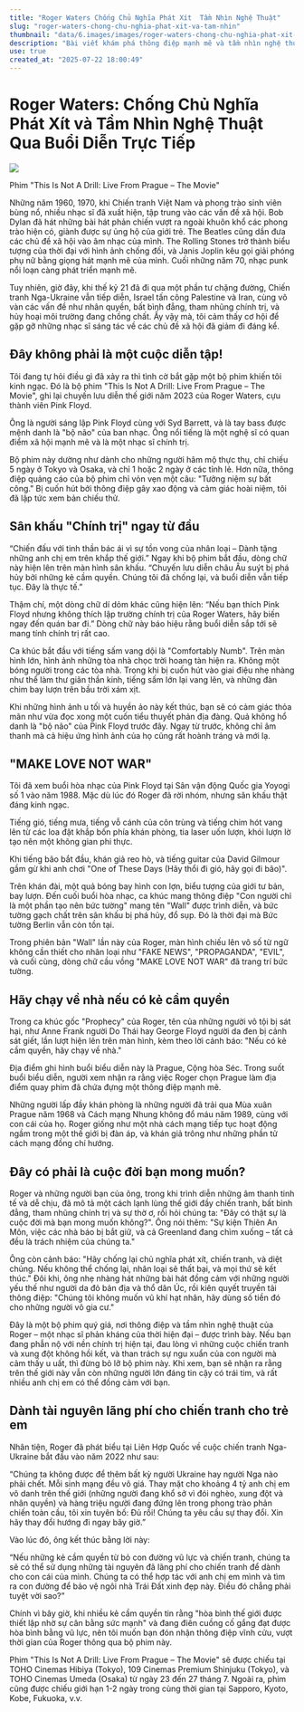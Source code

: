 ```yaml
---
title: "Roger Waters Chống Chủ Nghĩa Phát Xít  Tầm Nhìn Nghệ Thuật"
slug: "roger-waters-chong-chu-nghia-phat-xit-va-tam-nhin"
thumbnail: "data/6.images/images/roger-waters-chong-chu-nghia-phat-xit-va-tam-nhin.webp"
description: "Bài viết khám phá thông điệp mạnh mẽ và tầm nhìn nghệ thuật của Roger Waters (cựu thành viên Pink Floyd) trong bộ phim tài liệu 'This Is Not A Drill Live from Prague', kêu gọi chống lại chiến tranh và bất công xã hội."
use: true
created_at: "2025-07-22 18:00:49"
---
```


# Roger Waters: Chống Chủ Nghĩa Phát Xít và Tầm Nhìn Nghệ Thuật Qua Buổi Diễn Trực Tiếp

![](/images/20250721-00000089-mai-000-1-view.webp)

Phim "This Is Not A Drill: Live From Prague – The Movie"

Những năm 1960, 1970, khi Chiến tranh Việt Nam và phong trào sinh viên bùng nổ, nhiều nhạc sĩ đã xuất hiện, tập trung vào các vấn đề xã hội.
Bob Dylan đã hát những bài hát phản chiến vượt ra ngoài khuôn khổ các phong trào hiện có, giành được sự ủng hộ của giới trẻ. The Beatles cũng dần đưa các chủ đề xã hội vào âm nhạc của mình. The Rolling Stones trở thành biểu tượng của thời đại với hình ảnh chống đối, và Janis Joplin kêu gọi giải phóng phụ nữ bằng giọng hát mạnh mẽ của mình. Cuối những năm 70, nhạc punk nổi loạn càng phát triển mạnh mẽ.

Tuy nhiên, giờ đây, khi thế kỷ 21 đã đi qua một phần tư chặng đường, Chiến tranh Nga-Ukraine vẫn tiếp diễn, Israel tấn công Palestine và Iran, cùng vô vàn các vấn đề như nhân quyền, bất bình đẳng, tham nhũng chính trị, và hủy hoại môi trường đang chồng chất. Ấy vậy mà, tôi cảm thấy cơ hội để gặp gỡ những nhạc sĩ sáng tác về các chủ đề xã hội đã giảm đi đáng kể.

## Đây không phải là một cuộc diễn tập!

Tôi đang tự hỏi điều gì đã xảy ra thì tình cờ bắt gặp một bộ phim khiến tôi kinh ngạc. Đó là bộ phim "This Is Not A Drill: Live From Prague – The Movie", ghi lại chuyến lưu diễn thế giới năm 2023 của Roger Waters, cựu thành viên Pink Floyd.

Ông là người sáng lập Pink Floyd cùng với Syd Barrett, và là tay bass được mệnh danh là "bộ não" của ban nhạc. Ông nổi tiếng là một nghệ sĩ có quan điểm xã hội mạnh mẽ và là một nhạc sĩ chính trị.

Bộ phim này dường như dành cho những người hâm mộ thực thụ, chỉ chiếu 5 ngày ở Tokyo và Osaka, và chỉ 1 hoặc 2 ngày ở các tỉnh lẻ.
Hơn nữa, thông điệp quảng cáo của bộ phim chỉ vỏn vẹn một câu: "Tưởng niệm sự bất công." Bị cuốn hút bởi thông điệp gây xao động và cảm giác hoài niệm, tôi đã lập tức xem bản chiếu thử.

## Sân khấu "Chính trị" ngay từ đầu

“Chiến đấu với tinh thần bác ái vì sự tồn vong của nhân loại – Dành tặng những anh chị em trên khắp thế giới.” Ngay khi bộ phim bắt đầu, dòng chữ này hiện lên trên màn hình sân khấu. “Chuyến lưu diễn châu Âu suýt bị phá hủy bởi những kẻ cầm quyền. Chúng tôi đã chống lại, và buổi diễn vẫn tiếp tục. Đây là thực tế.”

Thậm chí, một dòng chữ dí dỏm khác cũng hiện lên: “Nếu bạn thích Pink Floyd nhưng không thích lập trường chính trị của Roger Waters, hãy biến ngay đến quán bar đi.” Dòng chữ này báo hiệu rằng buổi diễn sắp tới sẽ mang tính chính trị rất cao.

Ca khúc bắt đầu với tiếng sấm vang dội là "Comfortably Numb". Trên màn hình lớn, hình ảnh những tòa nhà chọc trời hoang tàn hiện ra. Không một bóng người trong các tòa nhà. Trong khi bị cuốn hút vào giai điệu nhẹ nhàng như thể làm thư giãn thần kinh, tiếng sấm lớn lại vang lên, và những đàn chim bay lượn trên bầu trời xám xịt.

Khi những hình ảnh u tối và huyền ảo này kết thúc, bạn sẽ có cảm giác thỏa mãn như vừa đọc xong một cuốn tiểu thuyết phản địa đàng. Quả không hổ danh là "bộ não" của Pink Floyd trước đây. Ngay từ trước, không chỉ âm thanh mà cả hiệu ứng hình ảnh của họ cũng rất hoành tráng và mới lạ.

## "MAKE LOVE NOT WAR"

Tôi đã xem buổi hòa nhạc của Pink Floyd tại Sân vận động Quốc gia Yoyogi số 1 vào năm 1988. Mặc dù lúc đó Roger đã rời nhóm, nhưng sân khấu thật đáng kinh ngạc.

Tiếng gió, tiếng mưa, tiếng vỗ cánh của côn trùng và tiếng chim hót vang lên từ các loa đặt khắp bốn phía khán phòng, tia laser uốn lượn, khói lượn lờ tạo nên một không gian phi thực.

Khi tiếng bão bắt đầu, khán giả reo hò, và tiếng guitar của David Gilmour gầm gừ khi anh chơi "One of These Days (Hãy thổi đi gió, hãy gọi đi bão)".

Trên khán đài, một quả bóng bay hình con lợn, biểu tượng của giới tư bản, bay lượn. Đến cuối buổi hòa nhạc, ca khúc mang thông điệp "Con người chỉ là một phần tạo nên bức tường" mang tên "Wall" được trình diễn, và bức tường gạch chất trên sân khấu bị phá hủy, đổ sụp. Đó là thời đại mà Bức tường Berlin vẫn còn tồn tại.

Trong phiên bản "Wall" lần này của Roger, màn hình chiếu lên vô số từ ngữ không cần thiết cho nhân loại như "FAKE NEWS", "PROPAGANDA", "EVIL", và cuối cùng, dòng chữ cầu vồng "MAKE LOVE NOT WAR" đã trang trí bức tường.

## Hãy chạy về nhà nếu có kẻ cầm quyền

Trong ca khúc gốc "Prophecy" của Roger, tên của những người vô tội bị sát hại, như Anne Frank người Do Thái hay George Floyd người da đen bị cảnh sát giết, lần lượt hiện lên trên màn hình, kèm theo lời cảnh báo: "Nếu có kẻ cầm quyền, hãy chạy về nhà."

Địa điểm ghi hình buổi biểu diễn này là Prague, Cộng hòa Séc. Trong suốt buổi biểu diễn, người xem nhận ra rằng việc Roger chọn Prague làm địa điểm quay phim đã chứa đựng một thông điệp mạnh mẽ.

Những người lấp đầy khán phòng là những người đã trải qua Mùa xuân Prague năm 1968 và Cách mạng Nhung không đổ máu năm 1989, cùng với con cái của họ. Roger giống như một nhà cách mạng tiếp tục hoạt động ngầm trong một thế giới bị đàn áp, và khán giả trông như những phần tử cách mạng đồng chí hướng.

## Đây có phải là cuộc đời bạn mong muốn?

Roger và những người bạn của ông, trong khi trình diễn những âm thanh tinh tế và dễ chịu, đã mô tả một cách lạnh lùng thế giới đầy chiến tranh, bất bình đẳng, tham nhũng chính trị và sự thờ ơ, rồi hỏi chúng ta: "Đây có thật sự là cuộc đời mà bạn mong muốn không?". Ông nói thêm: "Sự kiện Thiên An Môn, việc các nhà báo bị bắt giữ, và cả Greenland đang chìm xuống – tất cả đều là trách nhiệm của chúng ta."

Ông còn cảnh báo: "Hãy chống lại chủ nghĩa phát xít, chiến tranh, và diệt chủng. Nếu không thể chống lại, nhân loại sẽ thất bại, và mọi thứ sẽ kết thúc." Đôi khi, ông nhẹ nhàng hát những bài hát đồng cảm với những người yếu thế như người da đỏ bản địa và thổ dân Úc, rồi kiên quyết truyền tải thông điệp: "Chúng tôi không muốn vũ khí hạt nhân, hãy dùng số tiền đó cho những người vô gia cư."

Đây là một bộ phim quý giá, nơi thông điệp và tầm nhìn nghệ thuật của Roger – một nhạc sĩ phản kháng của thời hiện đại – được trình bày. Nếu bạn đang phẫn nộ với nền chính trị hiện tại, đau lòng vì những cuộc chiến tranh và xung đột không hồi kết, và than trách sự ngu xuẩn của con người mà cảm thấy u uất, thì đừng bỏ lỡ bộ phim này. Khi xem, bạn sẽ nhận ra rằng trên thế giới này vẫn còn những người lớn đáng tin cậy có trái tim, và rất nhiều anh chị em có thể đồng cảm với bạn.

## Dành tài nguyên lãng phí cho chiến tranh cho trẻ em

Nhân tiện, Roger đã phát biểu tại Liên Hợp Quốc về cuộc chiến tranh Nga-Ukraine bắt đầu vào năm 2022 như sau:

“Chúng ta không được để thêm bất kỳ người Ukraine hay người Nga nào phải chết. Mỗi sinh mạng đều vô giá. Thay mặt cho khoảng 4 tỷ anh chị em vô danh trên thế giới (những người đang khổ sở vì đói nghèo, xung đột và nhân quyền) và hàng triệu người đang đứng lên trong phong trào phản chiến toàn cầu, tôi xin tuyên bố: Đủ rồi! Chúng ta yêu cầu sự thay đổi. Xin hãy thay đổi hướng đi ngay bây giờ.”

Vào lúc đó, ông kết thúc bằng lời này:

“Nếu những kẻ cầm quyền từ bỏ con đường vũ lực và chiến tranh, chúng ta sẽ có thể sử dụng những tài nguyên đã lãng phí cho chiến tranh để dành cho con cái của mình. Chúng ta có thể hợp tác với anh chị em mình và tìm ra con đường để bảo vệ ngôi nhà Trái Đất xinh đẹp này. Điều đó chẳng phải tuyệt vời sao?”

Chính vì bây giờ, khi nhiều kẻ cầm quyền tin rằng "hòa bình thế giới được thiết lập nhờ sự cân bằng sức mạnh" và đang điên cuồng cố gắng đạt được hòa bình bằng vũ lực, nên tôi muốn bạn đón nhận thông điệp vĩnh cửu, vượt thời gian của Roger thông qua bộ phim này.

Phim "This Is Not A Drill: Live From Prague – The Movie" sẽ được chiếu tại TOHO Cinemas Hibiya (Tokyo), 109 Cinemas Premium Shinjuku (Tokyo), và TOHO Cinemas Umeda (Osaka) từ ngày 23 đến 27 tháng 7. Ngoài ra, phim cũng được chiếu giới hạn 1-2 ngày trong cùng thời gian tại Sapporo, Kyoto, Kobe, Fukuoka, v.v.
